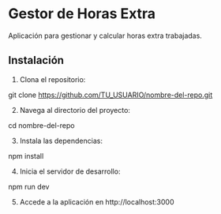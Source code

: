 # Gestor de Horas Extra

Aplicación para gestionar y calcular horas extra trabajadas.

## Instalación

1. Clona el repositorio:

git clone https://github.com/TU_USUARIO/nombre-del-repo.git

2. Navega al directorio del proyecto:

cd nombre-del-repo

3. Instala las dependencias:

npm install

4. Inicia el servidor de desarrollo:

npm run dev

5. Accede a la aplicación en http://localhost:3000
